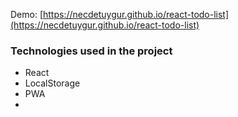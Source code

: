 Demo: [https://necdetuygur.github.io/react-todo-list](https://necdetuygur.github.io/react-todo-list)

### Technologies used in the project
* React
* LocalStorage
* PWA
* 